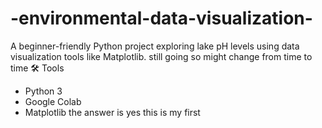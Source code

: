 # -environmental-data-visualization-
A beginner-friendly Python project exploring lake pH levels using data visualization tools like Matplotlib.
still going so might change from time to time 
🛠 Tools
- Python 3
- Google Colab
- Matplotlib
the answer is yes this is my first
